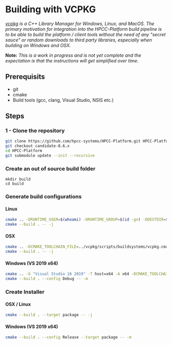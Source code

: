 # Building with VCPKG

_[vcpkg](https://github.com/microsoft/vcpkg) is a C++ Library Manager for Windows, Linux, and MacOS.  The primary motivation for integration into the HPCC-Platform build pipeline is to be able to build the platform / client tools without the need of any "secret sauce" or random downloads to third party libraries, especially when building on Windows and OSX._

**Note:** _This is a work in progress and is not yet complete and the expectation is that the instructions will get simplified over time._

## Prerequisits 

* git
* cmake
* Build tools (gcc, clang, Visual Studio, NSIS etc.)

## Steps

### 1 - Clone the repository

```sh
git clone https://github.com/hpcc-systems/HPCC-Platform.git HPCC-Platform
git checkout candidate-8.6.x
cd HPCC-Platform
git submodule update --init --recursive
```

### Create an out of source build folder
```
mkdir build
cd build
```

### Generate build configurations

#### Linux

```sh
cmake .. -DRUNTIME_USER=$(whoami) -DRUNTIME_GROUP=$(id -gn) -DDESTDIR=$(realpath ../..)/opt -DCMAKE_TOOLCHAIN_FILE=../vcpkg/scripts/buildsystems/vcpkg.cmake -DVCPKG_OVERLAY_PORTS=../vcpkg-overlays -DCMAKE_BUILD_TYPE=Debug -DUSE_OPTIONAL=OFF -DINCLUDE_PLUGINS=ON -DSUPPRESS_V8EMBED=ON -DSKIP_ECLWATCH=ON
cmake --build . -- -j
```

#### OSX 

```sh
cmake .. -DCMAKE_TOOLCHAIN_FILE=../vcpkg/scripts/buildsystems/vcpkg.cmake -DX_VCPKG_APPLOCAL_DEPS_INSTALL=ON -DVCPKG_OVERLAY_PORTS=../vcpkg-overlays -DCMAKE_BUILD_TYPE=Debug -DUSE_OPTIONAL=OFF -DINCLUDE_PLUGINS=OFF -DUSE_OPENLDAP=OFF -DUSE_AZURE=OFF -DUSE_AWS=OFF -DWSSQL_SERVICE=OFF -DUSE_CASSANDRA=OFF  -DSKIP_ECLWATCH=ON
cmake --build . -- -j
```

#### Windows (VS 2019 x64) 

```sh
cmake .. -G "Visual Studio 16 2019" -T host=x64 -A x64 -DCMAKE_TOOLCHAIN_FILE=../vcpkg/scripts/buildsystems/vcpkg.cmake -DX_VCPKG_APPLOCAL_DEPS_INSTALL=ON -DVCPKG_OVERLAY_PORTS=../vcpkg-overlays -DUSE_OPTIONAL=OFF -DUSE_NATIVE_LIBRARIES=ON -DINCLUDE_PLUGINS=OFF -DUSE_OPENLDAP=OFF -DUSE_AZURE=OFF -DUSE_AWS=OFF -DWSSQL_SERVICE=OFF -DUSE_CASSANDRA=OFF -DSKIP_ECLWATCH=ON
cmake --build . --config Debug -- -m
```

### Create Installer

#### OSX / Linux

```sh
cmake --build . --target package -- -j
```

#### Windows (VS 2019 x64) 

```sh
cmake --build . --config Release --target package -- -m
```
